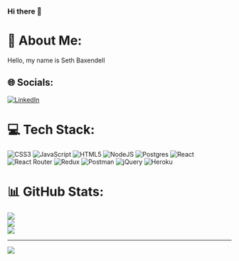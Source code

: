 ### Hi there 👋

# 💫 About Me:
Hello, my name is Seth Baxendell 


## 🌐 Socials:
[![LinkedIn](https://img.shields.io/badge/LinkedIn-%230077B5.svg?logo=linkedin&logoColor=white)](https://linkedin.com/in/www.linkedin.com/in/seth-baxendell-39b5a6268) 

# 💻 Tech Stack:
![CSS3](https://img.shields.io/badge/css3-%231572B6.svg?style=plastic&logo=css3&logoColor=white) ![JavaScript](https://img.shields.io/badge/javascript-%23323330.svg?style=plastic&logo=javascript&logoColor=%23F7DF1E) ![HTML5](https://img.shields.io/badge/html5-%23E34F26.svg?style=plastic&logo=html5&logoColor=white) ![NodeJS](https://img.shields.io/badge/node.js-6DA55F?style=plastic&logo=node.js&logoColor=white) ![Postgres](https://img.shields.io/badge/postgres-%23316192.svg?style=plastic&logo=postgresql&logoColor=white) ![React](https://img.shields.io/badge/react-%2320232a.svg?style=plastic&logo=react&logoColor=%2361DAFB) ![React Router](https://img.shields.io/badge/React_Router-CA4245?style=plastic&logo=react-router&logoColor=white) ![Redux](https://img.shields.io/badge/redux-%23593d88.svg?style=plastic&logo=redux&logoColor=white) ![Postman](https://img.shields.io/badge/Postman-FF6C37?style=plastic&logo=postman&logoColor=white) ![jQuery](https://img.shields.io/badge/jquery-%230769AD.svg?style=plastic&logo=jquery&logoColor=white) ![Heroku](https://img.shields.io/badge/heroku-%23430098.svg?style=plastic&logo=heroku&logoColor=white) 
# 📊 GitHub Stats:
![](https://github-readme-stats.vercel.app/api?username=sbaxend&theme=dark&hide_border=false&include_all_commits=true&count_private=true)<br/>
![](https://github-readme-streak-stats.herokuapp.com/?user=sbaxend&theme=dark&hide_border=false)<br/>
![](https://github-readme-stats.vercel.app/api/top-langs/?username=sbaxend&theme=dark&hide_border=false&include_all_commits=true&count_private=true&layout=compact)

---
[![](https://visitcount.itsvg.in/api?id=sbaxend&icon=0&color=3)](https://visitcount.itsvg.in)

<!-- Proudly created with GPRM ( https://gprm.itsvg.in ) -->
